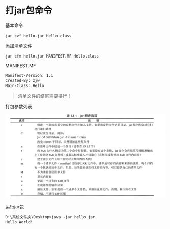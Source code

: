 # 打jar包命令

基本命令

```
jar cvf hello.jar Hello.class
```

添加清单文件

```
jar cfm hello.jar MANIFEST.MF Hello.class
```

MANIFEST.MF

```manifest
Manifest-Version: 1.1
Created-By: zjw
Main-Class: Hello

```

> 清单文件的结尾需要换行！

打包参数列表

![](./img/20230514_101909.png)


运行jar包

```
D:\系统文件夹\Desktop>java -jar hello.jar
Hello World!
```

